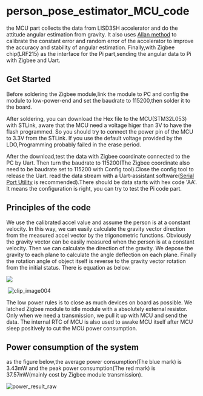 # person_pose_estimator_MCU_code

the MCU part collects the data from LISD3SH accelerator and do the attitude angular estimation from gravity. It also uses [Allan method](https://github.com/rpng/kalibr_allan) to calibrate the constant error and random error of the accelerator to improve the accuracy and stability of angular estimation. Finally,with Zigbee chip(LRF215) as the interface for the Pi part,sending the angular data to Pi with Zigbee and Uart.   

## Get Started

Before soldering the Zigbee module,link the module to PC and config the module to low-power-end and set the baudrate to 115200,then solder it to the board.

After soldering, you can download the Hex file to the MCU(STM32L053) with STLink, aware that the MCU need a voltage higer than 3V to have the flash programmed. So you should try to connect the power pin of the MCU to 3.3V from the STLink. If you use the default voltage provided by the LDO,Programming probably failed in the erase period.

After the download,test the data with Zigbee coordinate connected to the PC by Uart. Then turn the baudrate to 115200(The Zigbee coordinate also need to be baudrate set to 115200 with Config tool).Close the config tool to release the Uart. read the data stream with a Uart-assistant software([Serial Port Utility](https://serialport.en.softonic.com) is recommended).There should be data starts with hex code 'AA'.  It means the configuration is right, you can try to test the Pi code part.

## Principles of the code

We use the calibrated accel value and assume the person is at a constant velocity. In this way, we can easily calculate the gravity vector direction from the measured accel vector by the trigonometric functions. Obviously the gravity vector can be easily measured when the person is at a constant velocity. Then we can calculate the direction of  the gravity. We depose the gravity to each plane to calculate  the angle deflection on each plane. Finally the rotation angle of object itself is reverse to the gravity vector rotation from the initial status. There is equation as below:

![](https://github.com/LiFengcheng01/fengcheng.github.io/raw/master/clip_image002.gif)

​																				![clip_image004](https://github.com/LiFengcheng01/fengcheng.github.io/raw/master/clip_image004.gif)

The low power rules is to close as much devices on board as possible. We latched Zigbee module to idle module with a absolutely external resistor. Only when we need a transmission, we pull it up with MCU and send the data. The internal RTC of MCU is also used to awake MCU itself after MCU sleep positively to cut the MCU power consumption.  



## Power consumption of the system

as the figure below,the average power consumption(The blue mark) is 3.43mW and the peak power consumption(The red mark) is 37.57mW(mainly cost by Zigbee module transmission).

![power_result_raw](https://github.com/LiFengcheng01/fengcheng.github.io/raw/master/power_result_raw.png)
